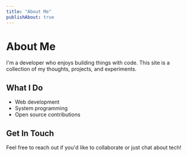 ```yaml
---
title: "About Me"
publishAbout: true
---
```


# About Me

I'm a developer who enjoys building things with code. This site is a collection of my thoughts, projects, and experiments.

## What I Do

- Web development
- System programming
- Open source contributions

## Get In Touch

Feel free to reach out if you'd like to collaborate or just chat about tech!

